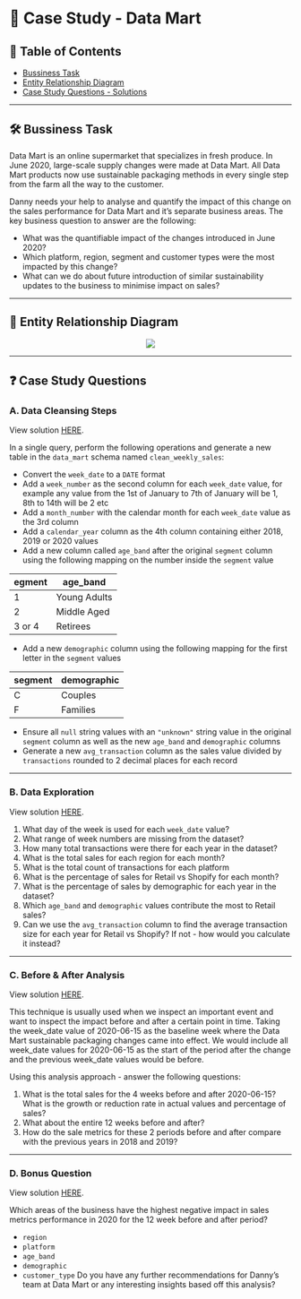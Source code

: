 # 🛒 Case Study - Data Mart

## 📕 Table of Contents
* [Bussiness Task](https://github.com/LotteyPham/SQL-code/tree/main/Data%20Mart%20Analysis%20Project#%EF%B8%8F-bussiness-task)
* [Entity Relationship Diagram](https://github.com/LotteyPham/SQL-code/tree/main/Data%20Mart%20Analysis%20Project#-entity-relationship-diagram)
* [Case Study Questions - Solutions](https://github.com/LotteyPham/SQL-code/tree/main/Data%20Mart%20Analysis%20Project#-case-study-questions---solutions)

---
## 🛠️ Bussiness Task
Data Mart is an online supermarket that specializes in fresh produce. In June 2020, large-scale supply changes were made at Data Mart. All Data Mart products now use sustainable packaging methods in every single step from the farm all the way to the customer.
  
Danny needs your help to analyse and quantify the impact of this change on the sales performance for Data Mart and it’s separate business areas.
The key business question to answer are the following:
* What was the quantifiable impact of the changes introduced in June 2020?
* Which platform, region, segment and customer types were the most impacted by this change?
* What can we do about future introduction of similar sustainability updates to the business to minimise impact on sales?

---
## 🔐 Entity Relationship Diagram
<p align="center">
<img src="https://github.com/LotteyPham/SQL-code/blob/main/Data%20Mart%20Analysis%20Project/IMG_data_mart_ERD.png" align="center">

---
## ❓ Case Study Questions
### A. Data Cleansing Steps
View solution [HERE](https://github.com/LotteyPham/SQL-code/blob/main/Data%20Mart%20Analysis%20Project/Solutions/Data%20Cleansing.md).
  
In a single query, perform the following operations and generate a new table in the ```data_mart``` schema named ```clean_weekly_sales```:
  * Convert the ```week_date``` to a ```DATE``` format
  * Add a ```week_number``` as the second column for each ```week_date``` value, for example any value from the 1st of January to 7th of January will be 1, 8th to 14th will be 2 etc
  * Add a ```month_number``` with the calendar month for each ```week_date``` value as the 3rd column
  * Add a ```calendar_year``` column as the 4th column containing either 2018, 2019 or 2020 values
  * Add a new column called ```age_band``` after the original ```segment``` column using the following mapping on the number inside the ```segment``` value

| egment | age_band     |
|--------|--------------|
| 1      | Young Adults |
| 2      | Middle Aged  |
| 3 or 4 | Retirees     |
  
  * Add a new ```demographic``` column using the following mapping for the first letter in the ```segment``` values
  
| segment | demographic |
|---------|-------------|
| C       | Couples     |
| F       | Families    |
  
  * Ensure all ```null``` string values with an ```"unknown"``` string value in the original ```segment``` column as well as the new ```age_band``` and ```demographic``` columns
  * Generate a new ```avg_transaction``` column as the sales value divided by ```transactions``` rounded to 2 decimal places for each record

---
### B. Data Exploration
View solution [HERE](https://github.com/LotteyPham/SQL-code/blob/main/Data%20Mart%20Analysis%20Project/Solutions/Data%20Exploration.md).
  
1. What day of the week is used for each ```week_date``` value?
2. What range of week numbers are missing from the dataset?
3. How many total transactions were there for each year in the dataset?
4. What is the total sales for each region for each month?
5. What is the total count of transactions for each platform
6. What is the percentage of sales for Retail vs Shopify for each month?
7. What is the percentage of sales by demographic for each year in the dataset?
8. Which ```age_band``` and ```demographic``` values contribute the most to Retail sales?
9. Can we use the ```avg_transaction``` column to find the average transaction size for each year for Retail vs Shopify? If not - how would you calculate it instead?

---
### C. Before & After Analysis
View solution [HERE](https://github.com/LotteyPham/SQL-code/blob/main/Data%20Mart%20Analysis%20Project/Solutions/Before_%20After_Analysis.md).
  
This technique is usually used when we inspect an important event and want to inspect the impact before and after a certain point in time.
Taking the week_date value of 2020-06-15 as the baseline week where the Data Mart sustainable packaging changes came into effect.
We would include all week_date values for 2020-06-15 as the start of the period after the change and the previous week_date values would be before.

Using this analysis approach - answer the following questions:

1. What is the total sales for the 4 weeks before and after 2020-06-15? What is the growth or reduction rate in actual values and percentage of sales?
2. What about the entire 12 weeks before and after?
3. How do the sale metrics for these 2 periods before and after compare with the previous years in 2018 and 2019?

---
### D. Bonus Question
View solution [HERE](https://github.com/LotteyPham/SQL-code/blob/main/Data%20Mart%20Analysis%20Project/Solutions/Bonus_Question.md).
  
Which areas of the business have the highest negative impact in sales metrics performance in 2020 for the 12 week before and after period?
  * ```region```
  * ```platform```
  * ```age_band```
  * ```demographic```
  * ```customer_type```
Do you have any further recommendations for Danny’s team at Data Mart or any interesting insights based off this analysis?
